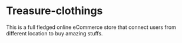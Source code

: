 # Treasure-clothings
This is a full fledged online eCommerce store that connect users from different location to buy amazing stuffs.

